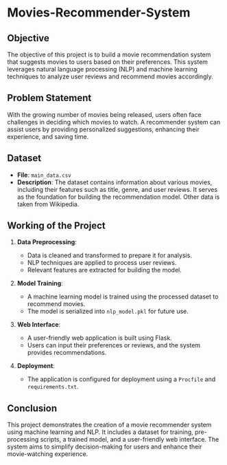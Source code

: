 # Movies-Recommender-System

## Objective
The objective of this project is to build a movie recommendation system that suggests movies to users based on their preferences. This system leverages natural language processing (NLP) and machine learning techniques to analyze user reviews and recommend movies accordingly.

## Problem Statement
With the growing number of movies being released, users often face challenges in deciding which movies to watch. A recommender system can assist users by providing personalized suggestions, enhancing their experience, and saving time.

## Dataset
- **File**: `main_data.csv`
- **Description**: The dataset contains information about various movies, including their features such as title, genre, and user reviews. It serves as the foundation for building the recommendation model. Other data is taken from Wikipedia.

## Working of the Project
1. **Data Preprocessing**: 
   - Data is cleaned and transformed to prepare it for analysis.
   - NLP techniques are applied to process user reviews.
   - Relevant features are extracted for building the model.
   
2. **Model Training**:
   - A machine learning model is trained using the processed dataset to recommend movies.
   - The model is serialized into `nlp_model.pkl` for future use.
   
3. **Web Interface**:
   - A user-friendly web application is built using Flask.
   - Users can input their preferences or reviews, and the system provides recommendations.

4. **Deployment**:
   - The application is configured for deployment using a `Procfile` and `requirements.txt`.

## Conclusion
This project demonstrates the creation of a movie recommender system using machine learning and NLP. It includes a dataset for training, pre-processing scripts, a trained model, and a user-friendly web interface. The system aims to simplify decision-making for users and enhance their movie-watching experience.
